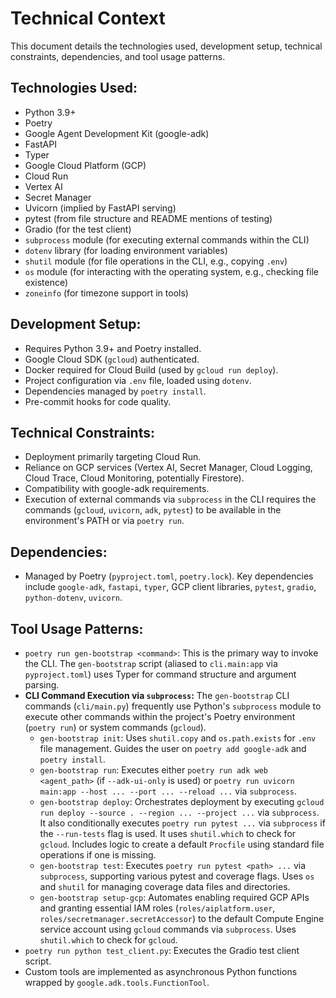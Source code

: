 # Technical Context

This document details the technologies used, development setup, technical constraints, dependencies, and tool usage patterns.

## Technologies Used:
- Python 3.9+
- Poetry
- Google Agent Development Kit (google-adk)
- FastAPI
- Typer
- Google Cloud Platform (GCP)
- Cloud Run
- Vertex AI
- Secret Manager
- Uvicorn (implied by FastAPI serving)
- pytest (from file structure and README mentions of testing)
- Gradio (for the test client)
- `subprocess` module (for executing external commands within the CLI)
- `dotenv` library (for loading environment variables)
- `shutil` module (for file operations in the CLI, e.g., copying `.env`)
- `os` module (for interacting with the operating system, e.g., checking file existence)
- `zoneinfo` (for timezone support in tools)

## Development Setup:
- Requires Python 3.9+ and Poetry installed.
- Google Cloud SDK (`gcloud`) authenticated.
- Docker required for Cloud Build (used by `gcloud run deploy`).
- Project configuration via `.env` file, loaded using `dotenv`.
- Dependencies managed by `poetry install`.
- Pre-commit hooks for code quality.

## Technical Constraints:
- Deployment primarily targeting Cloud Run.
- Reliance on GCP services (Vertex AI, Secret Manager, Cloud Logging, Cloud Trace, Cloud Monitoring, potentially Firestore).
- Compatibility with google-adk requirements.
- Execution of external commands via `subprocess` in the CLI requires the commands (`gcloud`, `uvicorn`, `adk`, `pytest`) to be available in the environment's PATH or via `poetry run`.

## Dependencies:
- Managed by Poetry (`pyproject.toml`, `poetry.lock`). Key dependencies include `google-adk`, `fastapi`, `typer`, GCP client libraries, `pytest`, `gradio`, `python-dotenv`, `uvicorn`.

## Tool Usage Patterns:
- `poetry run gen-bootstrap <command>`: This is the primary way to invoke the CLI. The `gen-bootstrap` script (aliased to `cli.main:app` via `pyproject.toml`) uses Typer for command structure and argument parsing.
- **CLI Command Execution via `subprocess`:** The `gen-bootstrap` CLI commands (`cli/main.py`) frequently use Python's `subprocess` module to execute other commands within the project's Poetry environment (`poetry run`) or system commands (`gcloud`).
    - `gen-bootstrap init`: Uses `shutil.copy` and `os.path.exists` for `.env` file management. Guides the user on `poetry add google-adk` and `poetry install`.
    - `gen-bootstrap run`: Executes either `poetry run adk web <agent_path>` (if `--adk-ui-only` is used) or `poetry run uvicorn main:app --host ... --port ... --reload ...` via `subprocess`.
    - `gen-bootstrap deploy`: Orchestrates deployment by executing `gcloud run deploy --source . --region ... --project ...` via `subprocess`. It also conditionally executes `poetry run pytest ...` via `subprocess` if the `--run-tests` flag is used. It uses `shutil.which` to check for `gcloud`. Includes logic to create a default `Procfile` using standard file operations if one is missing.
    - `gen-bootstrap test`: Executes `poetry run pytest <path> ...` via `subprocess`, supporting various pytest and coverage flags. Uses `os` and `shutil` for managing coverage data files and directories.
    - `gen-bootstrap setup-gcp`: Automates enabling required GCP APIs and granting essential IAM roles (`roles/aiplatform.user`, `roles/secretmanager.secretAccessor`) to the default Compute Engine service account using `gcloud` commands via `subprocess`. Uses `shutil.which` to check for `gcloud`.
- `poetry run python test_client.py`: Executes the Gradio test client script.
- Custom tools are implemented as asynchronous Python functions wrapped by `google.adk.tools.FunctionTool`.
